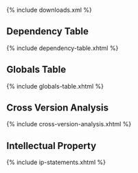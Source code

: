 {% include downloads.xml %}

## Dependency Table 
{% include dependency-table.xhtml %}

## Globals Table 
{% include globals-table.xhtml %}

## Cross Version Analysis 
{% include cross-version-analysis.xhtml %}

## Intellectual Property 
{% include ip-statements.xhtml %}
